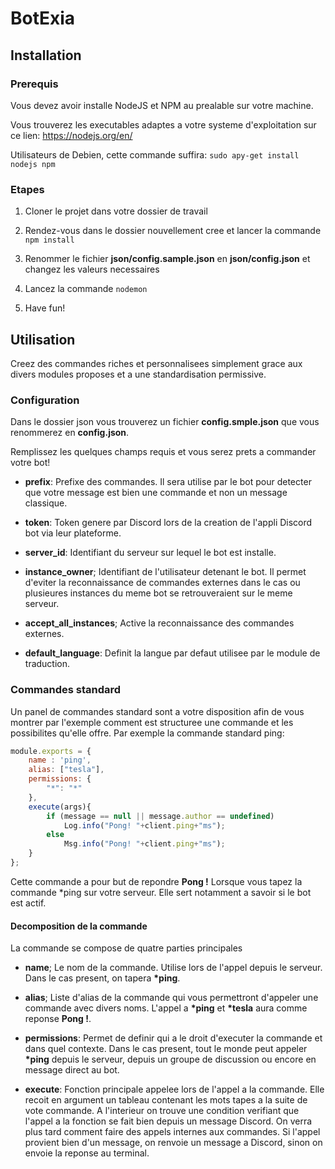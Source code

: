 # BotExia

## Installation

### Prerequis

Vous devez avoir installe NodeJS et NPM au prealable sur votre machine.

Vous trouverez les executables adaptes a votre systeme d'exploitation sur ce lien: https://nodejs.org/en/

Utilisateurs de Debien, cette commande suffira: `sudo apy-get install nodejs npm`
### Etapes

1.	Cloner le projet dans votre dossier de travail

2.	Rendez-vous dans le dossier nouvellement cree et lancer la commande `npm install`

3.	Renommer le fichier **json/config.sample.json** en **json/config.json** et changez les valeurs necessaires

4.	Lancez la commande `nodemon`

5.	Have fun!

## Utilisation

Creez des commandes riches et personnalisees simplement grace aux divers modules proposes et a une standardisation permissive.

### Configuration

Dans le dossier json vous trouverez un fichier **config.smple.json** que vous renommerez en **config.json**.

Remplissez les quelques champs requis et vous serez prets a commander votre bot!

*	**prefix**: Prefixe des commandes. Il sera utilise par le bot pour detecter que votre message est bien une commande et non un message classique.

*	**token**:	Token genere par Discord lors de la creation de l'appli Discord bot via leur plateforme.

*	**server_id**: Identifiant du serveur sur lequel le bot est installe.

*	**instance_owner**; Identifiant de l'utilisateur detenant le bot. Il permet d'eviter la reconnaissance de commandes externes dans le cas ou plusieures instances du meme bot se retrouveraient sur le meme serveur.

*	**accept_all_instances**; Active la reconnaissance des commandes externes.

*	**default_language**: Definit la langue par defaut utilisee par le module de traduction.

### Commandes standard

Un panel de commandes standard sont a votre disposition afin de vous montrer par l'exemple comment est structuree une commande et les possibilites qu'elle offre. Par exemple la commande standard ping:

```javascript
module.exports = {
	name : 'ping',
	alias: ["tesla"],
	permissions: {
		"*": "*"
	},
	execute(args){
		if (message == null || message.author == undefined)
			Log.info("Pong! "+client.ping+"ms");
		else
			Msg.info("Pong! "+client.ping+"ms");
	}
};
```

Cette commande a pour but de repondre **Pong !** Lorsque vous tapez la commande \*ping sur votre serveur. Elle sert notamment a savoir si le bot est actif.

#### Decomposition de la commande

La commande se compose de quatre parties principales

*	**name**; Le nom de la commande. Utilise lors de l'appel depuis le serveur. Dans le cas present, on tapera **\*ping**.

*	**alias**; Liste d'alias de la commande qui vous permettront d'appeler une commande avec divers noms. L'appel a **\*ping** et **\*tesla** aura comme reponse **Pong !**.

*	**permissions**: Permet de definir qui a le droit d'executer la commande et dans quel contexte. Dans le cas present, tout le monde peut appeler **\*ping** depuis le serveur, depuis un groupe de discussion ou encore en message direct au bot.

*	**execute**: Fonction principale appelee lors de l'appel a la commande. Elle recoit en argument un tableau contenant les mots tapes a la suite de vote commande. A l'interieur on trouve une condition verifiant que l'appel a la fonction se fait bien depuis un message Discord. On verra plus tard comment faire des appels internes aux commandes. Si l'appel provient bien d'un message, on renvoie un message a Discord, sinon on envoie la reponse au terminal.